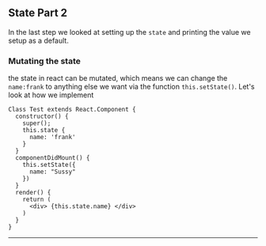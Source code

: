 ## State Part 2

In the last step we looked at setting up the `state` and printing the value we setup as a default. 

### Mutating the state
the state in react can be mutated, which means we can change the `name:frank` to anything else we want via the function `this.setState()`. Let's look at how we implement 

```
Class Test extends React.Component {
  constructor() {
    super();
    this.state {
      name: 'frank'
    }
  }
  componentDidMount() {
    this.setState({
      name: "Sussy"
    })
  }
  render() {
    return (
      <div> {this.state.name} </div>
    )
  }
}
```

---
